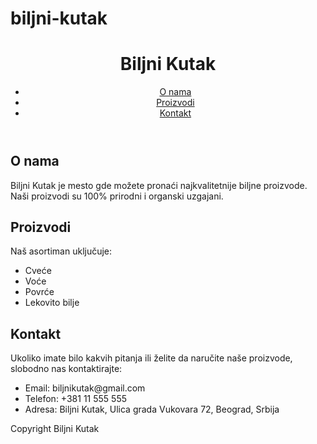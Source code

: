 # biljni-kutak
<!DOCTYPE html>
<html>
<head>
  <title>Biljni Kutak</title>
</head>
<body>
  <header>
    <h1>Biljni Kutak</h1>
    <nav>
      <ul>
        <li><a href="#onama">O nama</a></li>
        <li><a href="#proizvodi">Proizvodi</a></li>
        <li><a href="#kontakt">Kontakt</a></li>
      </ul>
    </nav>
  </header>
  <main>
    <section id="onama">
      <h2>O nama</h2>
      <p>Biljni Kutak je mesto gde možete pronaći najkvalitetnije biljne proizvode. Naši proizvodi su 100% prirodni i organski uzgajani.</p>
    </section>
    <section id="proizvodi">
      <h2>Proizvodi</h2>
      <p>Naš asortiman uključuje:</p>
      <ul>
        <li>Cveće</li>
        <li>Voće</li>
        <li>Povrće</li>
        <li>Lekovito bilje</li>
      </ul>
    </section>
    <section id="kontakt">
      <h2>Kontakt</h2>
      <p>Ukoliko imate bilo kakvih pitanja ili želite da naručite naše proizvode, slobodno nas kontaktirajte:</p>
      <ul>
        <li>Email: biljnikutak@gmail.com</li>
        <li>Telefon: +381 11 555 555</li>
        <li>Adresa: Biljni Kutak, Ulica grada Vukovara 72, Beograd, Srbija</li>
      </ul>
    </section>
  </main>
  <footer>
    <p>Copyright Biljni Kutak</p>
  </footer>
</body>
</html>
